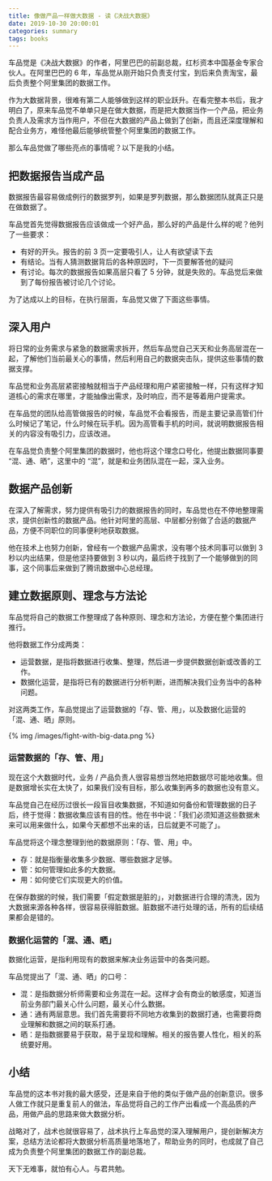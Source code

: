 ```yaml
---
title: 像做产品一样做大数据 - 读《决战大数据》
date: 2019-10-30 20:00:01
categories: summary
tags: books
---
```


车品觉是《决战大数据》的作者，阿里巴巴的前副总裁，红杉资本中国基金专家合伙人。在阿里巴巴的 6 年，车品觉从刚开始只负责支付宝，到后来负责淘宝，最后负责整个阿里集团的数据工作。

作为大数据背景，很难有第二人能够做到这样的职业跃升。在看完整本书后，我才明白了，原来车品觉不单单只是在做大数据，而是把大数据当作一个产品，把业务负责人及需求方当作用户，不但在大数据的产品上做到了创新，而且还深度理解和配合业务方，难怪他最后能够统管整个阿里集团的数据工作。

那么车品觉做了哪些亮点的事情呢？以下是我的小结。

## 把数据报告当成产品

数据报告最容易做成例行的数据罗列，如果是罗列数据，那么数据团队就真正只是在做数据了。

车品觉首先觉得数据报告应该做成一个好产品，那么好的产品是什么样的呢？他列了一些要求：
 
 - 有好的开头。报告的前 3 页一定要吸引人，让人有欲望读下去
 - 有结论。当有人猜测数据背后的各种原因时，下一页要解答他的疑问
 - 有讨论。每次的数据报告如果高层只看了 5 分钟，就是失败的。车品觉后来做到了每份报告被讨论几个讨论。

为了达成以上的目标，在执行层面，车品觉又做了下面这些事情。

## 深入用户

将日常的业务需求与紧急的数据需求拆开，然后车品觉自己天天和业务高层混在一起，了解他们当前最关心的事情，然后利用自己的数据突击队，提供这些事情的数据支撑。

车品觉和业务高层紧密接触就相当于产品经理和用户紧密接触一样，只有这样才知道核心的需求在哪里，才能抽像出需求，及时响应，而不是等着用户提需求。

在车品觉的团队给高管做报告的时候，车品觉不会看报告，而是主要记录高管们什么时候记了笔记，什么时候在玩手机。因为高管看手机的时间，就说明数据报告相关的内容没有吸引力，应该改进。

在车品觉负责整个阿里集团的数据时，他也将这个理念口号化，他提出数据同事要 “混、通、晒”，这里中的 “混”，就是和业务团队混在一起，深入业务。

## 数据产品创新

在深入了解需求，努力提供有吸引力的数据报告的同时，车品觉也在不停地整理需求，提供创新性的数据产品。他针对阿里的高层、中层都分别做了合适的数据产品，方便不同职位的同事便利地获取数据。

他在技术上也努力创新，曾经有一个数据产品需求，没有哪个技术同事可以做到 3 秒以内出结果，但是他坚持要做到 3 秒以内，最后终于找到了一个能够做到的同事，这个同事后来做到了腾讯数据中心总经理。

## 建立数据原则、理念与方法论

车品觉将自己的数据工作整理成了各种原则、理念和方法论，方便在整个集团进行推行。

他将数据工作分成两类：
 - 运营数据，是指将数据进行收集、整理，然后进一步提供数据创新或改善的工作。
 - 数据化运营，是指将已有的数据进行分析判断，进而解决我们业务当中的各种问题。

对这两类工作，车品觉提出了运营数据的「存、管、用」，以及数据化运营的「混、通、晒」原则。

{% img /images/fight-with-big-data.png %}

### 运营数据的「存、管、用」

现在这个大数据时代，业务 / 产品负责人很容易想当然地把数据尽可能地收集。但是数据增长实在太快了，如果我们没有目标，那么收集到再多的数据也没有意义。

车品觉自己在经历过很长一段盲目收集数据，不知道如何备份和管理数据的日子后，终于觉得：数据收集应该有目的性。他在书中说：「我们必须知道这些数据未来可以用来做什么，如果今天都想不出来的话，日后就更不可能了」。

车品觉将这个理念整理到他的数据原则：「存、管、用」中。
 - 存：就是指衡量收集多少数据、哪些数据才足够。
 - 管：如何管理如此多的大数据。
 - 用：如何使它们实现更大的价值。

在保存数据的时候，我们需要「假定数据是脏的」，对数据进行合理的清洗，因为大数据来源各种各样，很容易获得脏数据。脏数据不进行处理的话，所有的后续结果都会是错的。

### 数据化运营的「混、通、晒」

数据化运营，是指利用现有的数据来解决业务运营中的各类问题。

车品觉提出了「混、通、晒」的口号：

 - 混：是指数据分析师需要和业务混在一起。这样才会有商业的敏感度，知道当前业务部门最关心什么问题，最关心什么数据。
 - 通：通有两层意思。我们首先需要将不同地方收集到的数据打通，也需要将商业理解和数据之间的联系打通。
 - 晒：是指数据要易于获取，易于呈现和理解。相关的报告要人性化，相关的系统要好用。


## 小结

车品觉的这本书对我的最大感受，还是来自于他的类似于做产品的创新意识。很多人做工作就只是重复前人的做法，车品觉将自己的工作产出看成一个高品质的产品，用做产品的思路来做大数据分析。

战略对了，战术也就很容易了，战术执行上车品觉的深入理解用户，提创新解决方案，总结方法论都将大数据分析高质量地落地了，帮助业务的同时，也成就了自己成为负责整个阿里集团的数据工作的副总裁。

天下无难事，就怕有心人。与君共勉。



